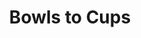 ---
layout: post
title: Bowls to Cups
permalink: /addons/compliance32x/BowlstoCups
comments: true
comments-id: BowlstoCups
header-img: compliance32x/addons/Bowls to Cups.jpg

long_text: Changes Bowls to Look like Cups

authors:
  - RalphOfficial:
    - https://twitter.com/ralphofficial5

download:
  - Planet Minecraft:
    - https://www.planetminecraft.com/texture-pack/compliance-32x-bowls-to-wooden-cups/
---
